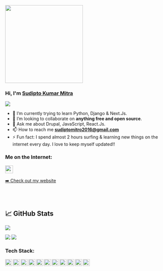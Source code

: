 <img src="https://media.giphy.com/media/f7omQNmgiyjj5sffvZ/giphy.gif" width="250px">

### Hi, I'm [Sudipto Kumar Mitra](https://github.com/sudipto68) 


![](https://komarev.com/ghpvc/?username=mdsami&color=brightgreen&style=flat)

- 🌱 I’m currently trying to learn Python, Django & Next.Js.
- 👯 I’m looking to collaborate on **anything free and open source**.
- 💬 Ask me about Drupal, JavaScript, React.Js.
- 📫 How to reach me **sudiptomitro2016@gmail.com**
- ⚡ Fun fact: I spend almost 2 hours surfing & learning new things on the internet every day. I love to keep myself updated!!

### Me on the Internet:

<p><a href="https://www.linkedin.com/in/sudipto-kumar-mitra"><img src="https://img.shields.io/badge/linkedin-%230077B5.svg?&style=for-the-badge&logo=linkedin&logoColor=white" height=25></a>
<p><a href="https://sudipto-portfolio.vercel.app/">➡️ Check out my website</a></p>
<br />
<br />

## &#x1f4c8; GitHub Stats

[![](http://github-profile-summary-cards.vercel.app/api/cards/profile-details?username=sudipto68&theme=tokyonight)](https://github.com/vn7n24fzkq/github-profile-summary-cards)
  
[![](http://github-profile-summary-cards.vercel.app/api/cards/repos-per-language?username=sudipto68&theme=tokyonight)](https://github.com/vn7n24fzkq/github-profile-summary-cards)
  [![](http://github-profile-summary-cards.vercel.app/api/cards/most-commit-language?username=sudipto68&theme=tokyonight)](https://github.com/vn7n24fzkq/github-profile-summary-cards)


### Tech Stack:
<img align="left" alt="sudipto68 | pub" width="22px" src="https://cdn.jsdelivr.net/npm/simple-icons@v3/icons/html5.svg" />
<img align="left" alt="sudipto68 | pub" width="22px" src="https://cdn.jsdelivr.net/npm/simple-icons@v3/icons/css3.svg" />
<img align="left" alt="sudipto68 | pub" width="22px" src="https://cdn.jsdelivr.net/npm/simple-icons@v3/icons/next-dot-js.svg" />
<img align="left" alt="sudipto68 | pub" width="22px" src="https://cdn.jsdelivr.net/npm/simple-icons@v3/icons/javascript.svg" />
<img align="left" alt="sudipto68 | pub" width="22px" src="https://cdn.jsdelivr.net/npm/simple-icons@v3/icons/sass.svg" />
<img align="left" alt="sudipto68 | pub" width="22px" src="https://cdn.jsdelivr.net/npm/simple-icons@v3/icons/python.svg" />
<img align="left" alt="sudipto68 | pub" width="22px" src="https://cdn.jsdelivr.net/npm/simple-icons@v3/icons/django.svg" />
<img align="left" alt="sudipto68 | pub" width="22px" src="https://simpleicons.org/icons/nodedotjs.svg" />
<img align="left" alt="sudipto68 | pub" width="22px" src="https://cdn.jsdelivr.net/npm/simple-icons@v3/icons/postgresql.svg" />
<img align="left" alt="sudipto68 | pub" width="22px" src="https://cdn.jsdelivr.net/npm/simple-icons@v3/icons/git.svg" />
<img align="left" alt="sudipto68 | pub" width="22px" src="https://cdn.jsdelivr.net/npm/simple-icons@v3/icons/vercel.svg" />
